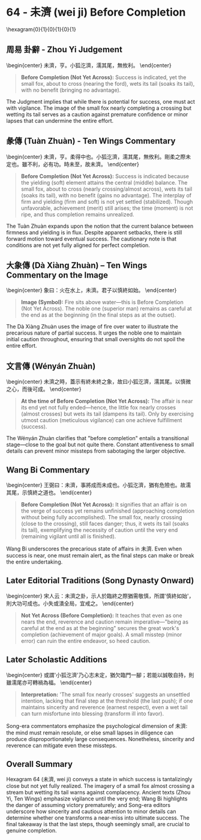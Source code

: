 # 64 - 未濟 (wei ji) Before Completion

\hexagram{0}{1}{0}{1}{0}{1}

## 周易 卦辭 - Zhou Yi Judgement

\begin{center}
未濟，亨。小狐汔濟，濡其尾，無攸利。
\end{center}

> **Before Completion (Not Yet Across):** Success is indicated, yet the small fox, about to cross (nearing the ford), wets its tail (soaks its tail), with no benefit (bringing no advantage).

The Judgment implies that while there is potential for success, one must act with vigilance. The image of the small fox nearly completing a crossing but wetting its tail serves as a caution against premature confidence or minor lapses that can undermine the entire effort.

## 彖傳 (Tuàn Zhuàn) - Ten Wings Commentary

\begin{center}
未濟，亨。柔得中也。小狐汔濟，濡其尾，無攸利。剛柔之際未定也。雖不利，必有功。時未至，故未濟。
\end{center}

> **Before Completion (Not Yet Across):** Success is indicated because the yielding (soft) element attains the central (middle) balance. The small fox, about to cross (nearly crossing/almost across), wets its tail (soaks its tail), with no benefit (gains no advantage). The interplay of firm and yielding (firm and soft) is not yet settled (stabilized). Though unfavorable, achievement (merit) still arises; the time (moment) is not ripe, and thus completion remains unrealized.

The Tuàn Zhuàn expands upon the notion that the current balance between firmness and yielding is in flux. Despite apparent setbacks, there is still forward motion toward eventual success. The cautionary note is that conditions are not yet fully aligned for perfect completion.


## 大象傳 (Dà Xiàng Zhuàn) – Ten Wings Commentary on the Image

\begin{center}
象曰：火在水上，未濟。君子以慎終如始。
\end{center}

> **Image (Symbol):** Fire sits above water—this is Before Completion (Not Yet Across). The noble one (superior man) remains as careful at the end as at the beginning (in the final steps as at the outset).

The Dà Xiàng Zhuàn uses the image of fire over water to illustrate the precarious nature of partial success. It urges the noble one to maintain initial caution throughout, ensuring that small oversights do not spoil the entire effort.

## 文言傳 (Wényán Zhuàn)

\begin{center}
未濟之時，蓋示有終未終之象，故曰小狐汔濟，濡其尾。以慎微之心，而後可成。
\end{center}

> **At the time of Before Completion (Not Yet Across):** The affair is near its end yet not fully ended—hence, the little fox nearly crosses (almost crosses) but wets its tail (dampens its tail). Only by exercising utmost caution (meticulous vigilance) can one achieve fulfillment (success).

The Wényán Zhuàn clarifies that "before completion" entails a transitional stage—close to the goal but not quite there. Constant attentiveness to small details can prevent minor missteps from sabotaging the larger objective.


## Wang Bi Commentary

\begin{center}
王弼曰：未濟，事將成而未成也。小狐汔濟，猶有危險也。故濡其尾，示慎終之道也。
\end{center}

> **Before Completion (Not Yet Across):** It signifies that an affair is on the verge of success yet remains unfinished (approaching completion without being fully accomplished). The small fox, nearly crossing (close to the crossing), still faces danger; thus, it wets its tail (soaks its tail), exemplifying the necessity of caution until the very end (remaining vigilant until all is finished).

Wang Bi underscores the precarious state of affairs in 未濟. Even when success is near, one must remain alert, as the final steps can make or break the entire undertaking.

## Later Editorial Traditions (Song Dynasty Onward)

\begin{center}
宋人云：未濟之卦，示人於臨終之際猶需敬慎，所謂'慎終如始'，則大功可成也。小失或潰全局，宜戒之。
\end{center}

> **Not Yet Across (Before Completion):** It teaches that even as one nears the end, reverence and caution remain imperative—"being as careful at the end as at the beginning" secures the great work's completion (achievement of major goals). A small misstep (minor error) can ruin the entire endeavor, so heed caution.

## Later Scholastic Additions

\begin{center}
或謂'小狐汔濟'乃心志未定，猶欠臨門一腳；若能以誠敬自持，則雖濡尾亦可轉禍為福。
\end{center}

> **Interpretation:** 'The small fox nearly crosses' suggests an unsettled intention, lacking that final step at the threshold (the last push); if one maintains sincerity and reverence (earnest respect), even a wet tail can turn misfortune into blessing (transform ill into favor).

Song-era commentators emphasize the psychological dimension of 未濟: the mind must remain resolute, or else small lapses in diligence can produce disproportionately large consequences. Nonetheless, sincerity and reverence can mitigate even these missteps.

## Overall Summary

Hexagram 64 (未濟, wei ji) conveys a state in which success is tantalizingly close but not yet fully realized. The imagery of a small fox almost crossing a stream but wetting its tail warns against complacency. Ancient texts (Zhou Yi, Ten Wings) emphasize vigilance until the very end; Wang Bi highlights the danger of assuming victory prematurely; and Song-era editors underscore how sincerity and cautious attention to minor details can determine whether one transforms a near-miss into ultimate success. The final takeaway is that the last steps, though seemingly small, are crucial to genuine completion.
